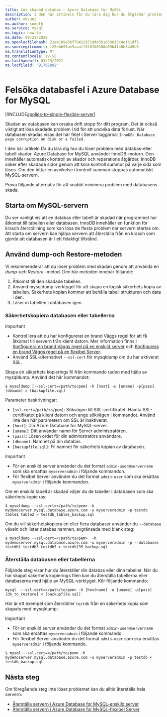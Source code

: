 ```yaml
---
title: Lös skadad databas – Azure Database for MySQL
description: I den här artikeln får du lära dig hur du åtgärdar problem med databas skada i Azure Database for MySQL.
author: mksuni
ms.author: sumuth
ms.service: mysql
ms.topic: how-to
ms.date: 09/21/2020
ms.openlocfilehash: 21e4189e56f704129710da5b1d39613c4e1b1df5
ms.sourcegitcommit: f28ebb95ae9aaaff3f87d8388a09b41e0b3445b5
ms.translationtype: MT
ms.contentlocale: sv-SE
ms.lasthandoff: 03/29/2021
ms.locfileid: "91766892"
---
```

# <a name="troubleshoot-database-corruption-in-azure-database-for-mysql"></a>Felsöka databasfel i Azure Database for MySQL
[!INCLUDE[applies-to-single-flexible-server](includes/applies-to-single-flexible-server.md)]

Skadan av databasen kan orsaka drift stopp för ditt program. Det är också viktigt att lösa skadade problem i tid för att undvika data förlust. När databasen skadas visas det här felet i Server loggarna: `InnoDB: Database page corruption on disk or a failed.`

I den här artikeln får du lära dig hur du löser problem med databas-eller tabell skador. Azure Database for MySQL använder InnoDB-motorn. Den innehåller automatisk kontroll av skador och reparations åtgärder. InnoDB söker efter skadade sidor genom att köra kontroll summor på varje sida som läses. Om den hittar en avvikelse i kontroll summan stoppas automatiskt MySQL-servern.

Prova följande alternativ för att snabbt minimera problem med databasens skada.

## <a name="restart-your-mysql-server"></a>Starta om MySQL-servern

Du ser vanligt vis att en databas eller tabell är skadad när programmet har åtkomst till tabellen eller databasen. InnoDB innehåller en funktion för krasch återställning som kan lösa de flesta problem när servern startas om. Att starta om servern kan hjälpa servern att återställa från en krasch som gjorde att databasen är i ett felaktigt tillstånd.

## <a name="use-the-dump-and-restore-method"></a>Använd dump-och Restore-metoden

Vi rekommenderar att du löser problem med skadan genom att använda en *dump-och Restore* -metod. Den här metoden innebär följande:
1. Åtkomst till den skadade tabellen.
1. Använd mysqldump-verktyget för att skapa en logisk säkerhets kopia av tabellen. Säkerhets kopian kommer att behålla tabell strukturen och data i den.
1. Läser in tabellen i databasen igen.

### <a name="back-up-your-database-or-tables"></a>Säkerhetskopiera databasen eller tabellerna

> [!Important]
> - Kontrol lera att du har konfigurerat en brand Väggs regel för att få åtkomst till servern från klient datorn. Mer information finns i [Konfigurera en brand Väggs regel på en enskild server](howto-manage-firewall-using-portal.md) och [Konfigurera en brand Väggs regel på en flexibel Server](flexible-server/how-to-connect-tls-ssl.md).
> - Använd SSL-alternativet `--ssl-cert` för mysqldump om du har aktiverat SSL.

Skapa en säkerhets kopierings fil från kommando raden med hjälp av mysqldump. Använd det här kommandot:

```
$ mysqldump [--ssl-cert=/path/to/pem] -h [host] -u [uname] -p[pass] [dbname] > [backupfile.sql]
```

Parameter beskrivningar:
- `[ssl-cert=/path/to/pem]`: Sökvägen till SSL-certifikatet. Hämta SSL-certifikatet på klient datorn och ange sökvägen i kommandot. Använd inte den här parametern om SSL är inaktiverat.
- `[host]`: Din Azure Database for MySQL-server.
- `[uname]`: Ditt användar namn för Server administratören.
- `[pass]`: Lösen ordet för din administratörs användare.
- `[dbname]`: Namnet på din databas.
- `[backupfile.sql]`: Fil namnet för säkerhets kopian av databasen.

> [!Important]
> - För en enskild server använder du det format `admin-user@servername` som ska ersättas `myserveradmin` i följande kommandon.
> - För flexibel Server använder du det format `admin-user` som ska ersättas `myserveradmin` i följande kommandon.

Om en enskild tabell är skadad väljer du de tabeller i databasen som ska säkerhets kopie ras:
```
$ mysqldump --ssl-cert=</path/to/pem> -h mydemoserver.mysql.database.azure.com -u myserveradmin -p testdb table1 table2 > testdb_tables_backup.sql
```

Om du vill säkerhetskopiera en eller flera databaser använder du `--database` växeln och listar databas namnen, avgränsade med blank steg:

```
$ mysqldump --ssl-cert=</path/to/pem>  -h mydemoserver.mysql.database.azure.com -u myserveradmin -p --databases testdb1 testdb3 testdb5 > testdb135_backup.sql
```

### <a name="restore-your-database-or-tables"></a>Återställa databasen eller tabellerna

Följande steg visar hur du återställer din databas eller dina tabeller. När du har skapat säkerhets kopierings filen kan du återställa tabellerna eller databaserna med hjälp av MySQL-verktyget. Kör följande kommando:

```
mysql  --ssl-cert=</path/to/pem> -h [hostname] -u [uname] -p[pass] [db_to_restore] < [backupfile.sql]
```
Här är ett exempel som återställer `testdb` från en säkerhets kopia som skapats med mysqldump: 

> [!Important]
> - För en enskild server använder du det format `admin-user@servername` som ska ersättas `myserveradmin` i följande kommando.
> - För flexibel Server använder du det format ```admin-user``` som ska ersättas `myserveradmin` i följande kommando. 

```
$ mysql --ssl-cert=</path/to/pem> -h mydemoserver.mysql.database.azure.com -u myserveradmin -p testdb < testdb_backup.sql
```

## <a name="next-steps"></a>Nästa steg
Om föregående steg inte löser problemet kan du alltid återställa hela servern:
- [Återställa servern i Azure Database for MySQL-enskild server](howto-restore-server-portal.md)
- [Återställa servern i Azure Database for MySQL-flexibel Server](flexible-server/how-to-restore-server-portal.md)



